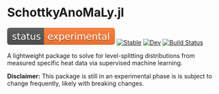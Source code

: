 # SchottkyAnoMaLy.jl

[![status: experimental](https://github.com/GIScience/badges/raw/master/status/experimental.svg)](https://github.com/GIScience/badges#experimental)
[![Stable](https://img.shields.io/badge/docs-stable-blue.svg)](https://meese-wj.github.io/SchottkyAnoMaLy.jl/stable/)
[![Dev](https://img.shields.io/badge/docs-dev-blue.svg)](https://meese-wj.github.io/SchottkyAnoMaLy.jl/dev/)
[![Build Status](https://github.com/meese-wj/SchottkyAnoMaLy.jl/actions/workflows/CI.yml/badge.svg?branch=main)](https://github.com/meese-wj/SchottkyAnoMaLy.jl/actions/workflows/CI.yml?query=branch%3Amain)

A lightweight package to solve for level-splitting distributions from measured specific heat data via supervised machine learning.

**Disclaimer:** This package is still in an experimental phase is is subject to change frequently, likely with breaking changes.

